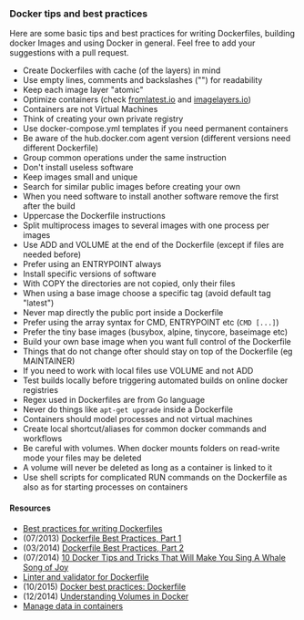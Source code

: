 ### Docker tips and best practices

Here are some basic tips and best practices for writing Dockerfiles,
building docker Images and using Docker in general. Feel free to add your suggestions
with a pull request.

- Create Dockerfiles with cache (of the layers) in mind
- Use empty lines, comments and backslashes ("\") for readability
- Keep each image layer "atomic"
- Optimize containers (check [fromlatest.io](https://www.fromlatest.io/) and [imagelayers.io](https://imagelayers.io))
- Containers are not Virtual Machines
- Think of creating your own private registry
- Use docker-compose.yml templates if you need permanent containers
- Be aware of the hub.docker.com agent version (different versions need different Dockerfile)
- Group common operations under the same instruction
- Don't install useless software
- Keep images small and unique
- Search for similar public images before creating your own
- When you need software to install another software remove the first after the build
- Uppercase the Dockerfile instructions
- Split multiprocess images to several images with one process per images
- Use ADD and VOLUME at the end of the Dockerfile (except if files are needed before)
- Prefer using an ENTRYPOINT always
- Install specific versions of software
- With COPY the directories are not copied, only their files
- When using a base image choose a specific tag (avoid default tag "latest")
- Never map directly the public port inside a Dockerfile
- Prefer using the array syntax for CMD, ENTRYPOINT etc (```CMD [...]```)
- Prefer the tiny base images (busybox, alpine, tinycore, baseimage etc)
- Build your own base image when you want full control of the Dockerfile
- Things that do not change ofter should stay on top of the Dockerfile (eg MAINTAINER)
- If you need to work with local files use VOLUME and not ADD
- Test builds locally before triggering automated builds on online docker registries
- Regex used in Dockerfiles are from Go language
- Never do things like ```apt-get upgrade``` inside a Dockerfile
- Containers should model processes and not virtual machines
- Create local shortcut/aliases for common docker commands and workflows
- Be careful with volumes. When docker mounts folders on read-write mode your files may be deleted
- A volume will never be deleted as long as a container is linked to it
- Use shell scripts for complicated RUN commands on the Dockerfile as also as for starting processes on containers

#### Resources

- [Best practices for writing Dockerfiles](https://docs.docker.com/engine/userguide/eng-image/dockerfile_best-practices/)
- (07/2013) [Dockerfile Best Practices, Part 1](http://crosbymichael.com/dockerfile-best-practices.html)
- (03/2014) [Dockerfile Best Practices, Part 2](http://crosbymichael.com/dockerfile-best-practices-take-2.html)
- (07/2014) [10 Docker Tips and Tricks That Will Make You Sing A Whale Song of Joy](http://nathanleclaire.com/blog/2014/07/12/10-docker-tips-and-tricks-that-will-make-you-sing-a-whale-song-of-joy/)
- [Linter and validator for Dockerfile](https://github.com/replicatedhq/dockerfilelint#checks-performed)
- (10/2015) [Docker best practices: Dockerfile](https://getcarina.com/docs/best-practices/docker-best-practices-dockerfile/)
- (12/2014) [Understanding Volumes in Docker](http://container-solutions.com/understanding-volumes-docker/)
- [Manage data in containers](https://docs.docker.com/engine/userguide/containers/dockervolumes/)


